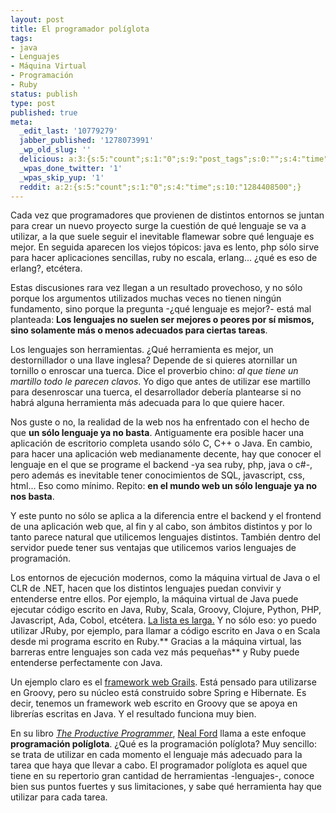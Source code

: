 ```yaml
---
layout: post
title: El programador políglota
tags:
- java
- Lenguajes
- Máquina Virtual
- Programación
- Ruby
status: publish
type: post
published: true
meta:
  _edit_last: '10779279'
  jabber_published: '1278073991'
  _wp_old_slug: ''
  delicious: a:3:{s:5:"count";s:1:"0";s:9:"post_tags";s:0:"";s:4:"time";s:10:"1284408499";}
  _wpas_done_twitter: '1'
  _wpas_skip_yup: '1'
  reddit: a:2:{s:5:"count";s:1:"0";s:4:"time";s:10:"1284408500";}
---
```

Cada vez que programadores que provienen de distintos entornos se juntan para crear un nuevo proyecto surge la cuestión de qué lenguaje se va a utilizar, a la que suele seguir el inevitable flamewar sobre qué lenguaje es mejor. En seguida aparecen los viejos tópicos: java es lento, php sólo sirve para hacer aplicaciones sencillas, ruby no escala, erlang... ¿qué es eso de erlang?, etcétera.

 Estas discusiones rara vez llegan a un resultado provechoso, y no sólo porque los argumentos utilizados muchas veces no tienen ningún fundamento, sino porque la pregunta -¿qué lenguaje es mejor?- está mal planteada: **Los lenguajes no suelen ser mejores o peores por sí mismos, sino solamente más o menos adecuados para ciertas tareas**.

Los lenguajes son herramientas. ¿Qué herramienta es mejor, un destornillador o una llave inglesa? Depende de si quieres atornillar un tornillo o enroscar una tuerca. Dice el proverbio chino: *al que tiene un martillo todo le parecen clavos*. Yo digo que antes de utilizar ese martillo para desenroscar una tuerca, el desarrollador debería plantearse si no habrá  alguna herramienta más adecuada para lo que quiere hacer.

Nos guste o no, la realidad de la web nos ha enfrentado con el hecho de que **un sólo lenguaje ya no basta**. Antiguamente era posible hacer una aplicación de escritorio completa usando sólo C, C++ o Java. En cambio, para hacer una aplicación web medianamente decente, hay que conocer el lenguaje en el que se programe el backend -ya sea ruby, php, java o c#-, pero además es inevitable tener conocimientos de SQL, javascript, css, html... Eso como mínimo. Repito: **en el mundo web un sólo lenguaje ya no nos basta**.

Y este punto no sólo se aplica a la diferencia entre el backend y el frontend de una aplicación web que, al fin y al cabo, son ámbitos distintos y por lo tanto parece natural que utilicemos lenguajes distintos. También dentro del servidor puede tener sus ventajas que utilicemos varios lenguajes de programación.

Los entornos de ejecución modernos, como la máquina virtual de Java o el CLR de .NET, hacen que los distintos lenguajes puedan convivir y entenderse entre ellos. Por ejemplo, la máquina virtual de Java puede ejecutar código escrito en Java, Ruby, Scala, Groovy, Clojure, Python, PHP, Javascript, Ada, Cobol, etcétera. <a href="http://en.wikipedia.org/wiki/List_of_JVM_languages">La lista es larga.</a> Y no sólo eso: yo puedo utilizar JRuby, por ejemplo, para llamar a código escrito en Java o en Scala desde mi programa escrito en Ruby.** Gracias a la máquina virtual, las barreras entre lenguajes son cada vez más pequeñas** y Ruby puede entenderse perfectamente con Java.

Un ejemplo claro es el <a href="http://www.grails.org/">framework web Grails</a>. Está pensado para utilizarse en Groovy, pero su núcleo está construido sobre Spring e Hibernate. Es decir, tenemos un framework web escrito en Groovy que se apoya en librerías escritas en Java. Y el resultado funciona muy bien.

En su libro <a href="http://oreilly.com/catalog/9780596519544">*The Productive Programmer*</a>, <a href="http://www.nealford.com/">Neal Ford</a> llama a este enfoque **programación políglota**. ¿Qué es la programación políglota? Muy sencillo: se trata de utilizar en cada momento el lenguaje más adecuado para la tarea que haya que llevar a cabo. El programador políglota es aquel que tiene en su repertorio gran cantidad de herramientas -lenguajes-, conoce bien sus puntos fuertes y sus limitaciones, y sabe qué herramienta hay que utilizar para cada tarea.
